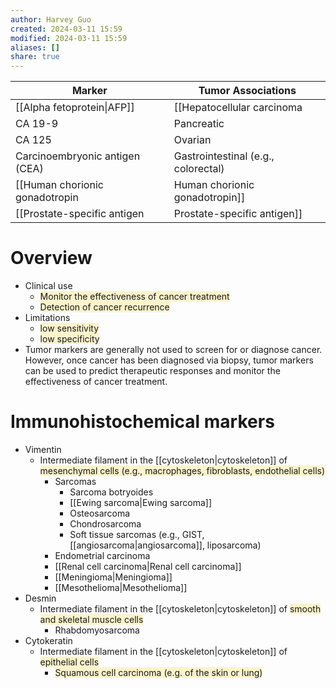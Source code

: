 ```yaml
---
author: Harvey Guo
created: 2024-03-11 15:59
modified: 2024-03-11 15:59
aliases: []
share: true
---
```

| Marker                         | Tumor Associations                  |
| ------------------------------ | ----------------------------------- |
| [[Alpha fetoprotein\|AFP]]                            | [[Hepatocellular carcinoma|Hepatocellular carcinoma]], Germ cell |
| CA 19-9                        | Pancreatic                          |
| CA 125                         | Ovarian                             |
| Carcinoembryonic antigen (CEA) | Gastrointestinal (e.g., colorectal) |
| [[Human chorionic gonadotropin|Human chorionic gonadotropin]]   | [[Choriocarcinoma|Choriocarcinoma]], Germ cell          |
| [[Prostate-specific antigen|Prostate-specific antigen]]      | Prostate                            |

# Overview
- Clinical use
	- <span style="background:rgba(240, 200, 0, 0.2)">Monitor the effectiveness of cancer treatment</span>
	- <span style="background:rgba(240, 200, 0, 0.2)">Detection of cancer recurrence</span>
- Limitations
	- <span style="background:rgba(240, 200, 0, 0.2)">low sensitivity</span>
	- <span style="background:rgba(240, 200, 0, 0.2)">low specificity</span>
- Tumor markers are generally not used to screen for or diagnose cancer. However, once cancer has been diagnosed via biopsy, tumor markers can be used to predict therapeutic responses and monitor the effectiveness of cancer treatment.
# Immunohistochemical markers
- Vimentin	
	- Intermediate filament in the [[cytoskeleton|cytoskeleton]] of <span style="background:rgba(240, 200, 0, 0.2)">mesenchymal cells (e.g., macrophages, fibroblasts, endothelial cells)</span>
		- Sarcomas
			- Sarcoma botryoides
			- [[Ewing sarcoma|Ewing sarcoma]]
			- Osteosarcoma
			- Chondrosarcoma
			- Soft tissue sarcomas (e.g., GIST, [[angiosarcoma|angiosarcoma]], liposarcoma)
		- Endometrial carcinoma
		- [[Renal cell carcinoma|Renal cell carcinoma]]
		- [[Meningioma|Meningioma]]
		- [[Mesothelioma|Mesothelioma]]
- Desmin	
	- Intermediate filament in the [[cytoskeleton|cytoskeleton]] of <span style="background:rgba(240, 200, 0, 0.2)">smooth and skeletal muscle cells</span>
		- Rhabdomyosarcoma
- Cytokeratin
	- Intermediate filament in the [[cytoskeleton|cytoskeleton]] of <span style="background:rgba(240, 200, 0, 0.2)">epithelial cells</span>
		- <span style="background:rgba(240, 200, 0, 0.2)">Squamous cell carcinoma (e.g. of the skin or lung)</span>
